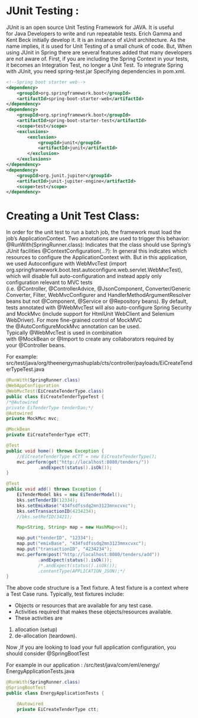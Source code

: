 # JUnit Testing :

JUnit is an open source Unit Testing Framework for JAVA. It is useful for Java Developers to write and run repeatable tests. Erich Gamma and Kent Beck initially develop it. It is an instance of xUnit architecture. As the name implies, it is used for Unit Testing of a small chunk of code.
But, When using JUnit in Spring there are several features added that many developers are not aware of.
First, if you are including the Spring Context in your tests, it becomes an Integration Test, no longer a Unit Test.
To integrate Spring with JUnit, you need spring-test.jar
Specifying dependencies in pom.xml.

```xml
<!--Spring boot starter web-->
<dependency>
    <groupId>org.springframework.boot</groupId>
    <artifactId>spring-boot-starter-web</artifactId>
</dependency>
<dependency>
    <groupId>org.springframework.boot</groupId>
    <artifactId>spring-boot-starter-test</artifactId>
    <scope>test</scope>
    <exclusions>
        <exclusion>
            <groupId>junit</groupId>
            <artifactId>junit</artifactId>
        </exclusion>
    </exclusions>
</dependency>
<dependency>
    <groupId>org.junit.jupiter</groupId>
    <artifactId>junit-jupiter-engine</artifactId>
    <scope>test</scope>
</dependency>
```

# Creating a Unit Test Class:
In order for the unit test to run a batch job, the framework must load the job’s ApplicationContext. Two annotations are used to trigger this behavior:
@RunWith(SpringRunner.class): Indicates that the class should use Spring’s JUnit facilities
@ContextConfiguration(…?): In general this indicates which resources to configure the ApplicationContext with. But in this application, we used Autoconfigure with WebMvcTest (import org.springframework.boot.test.autoconfigure.web.servlet.WebMvcTest), which will disable full auto-configuration and instead apply only configuration relevant to MVC tests (i.e. @Controller, @ControllerAdvice, @JsonComponent, Converter/GenericConverter, Filter, WebMvcConfigurer and HandlerMethodArgumentResolver beans but not @Component, @Service or @Repository beans).
By default, tests annotated with @WebMvcTest will also auto-configure Spring Security and MockMvc (include support for HtmlUnit WebClient and Selenium WebDriver). For more fine-grained control of MockMVC the @AutoConfigureMockMvc annotation can be used.
Typically @WebMvcTest is used in combination with @MockBean or @Import to create any collaborators required by your @Controller beans.

For example: src/test/java/org/theenergymashuplab/cts/controller/payloads/EiCreateTenderTypeTest.java

```java 
@RunWith(SpringRunner.class)
@WebAppConfiguration
@WebMvcTest(EiCreateTenderType.class)
public class EiCreateTenderTypeTest {
/*@Autowired
private EiTenderType tenderDao;*/
@Autowired
private MockMvc mvc;

@MockBean
private EiCreateTenderType eCTT;

@Test
public void home() throws Exception {
    //EiCreateTenderType eCTT = new EiCreateTenderType();
    mvc.perform(get("http://localhost:8080/tenders/"))
            .andExpect(status().isOk());
}

@Test
public void add() throws Exception {
    EiTenderModel bks = new EiTenderModel();
    bks.setTenderID(12334);
    bks.setEmixBase("434fsdfssdq2mn3123mnxcvxc");
    bks.setTransactionID(4234234);
    //bks.setRefID(3421);

    Map<String, String> map = new HashMap<>();

    map.put("tenderID", "12334");
    map.put("emixBase", "434fsdfssdq2mn3123mnxcvxc");
    map.put("transactionID", "4234234");
    mvc.perform(post("http://localhost:8080/tenders/add"))
            .andExpect(status().isOk());
            /*.andExpect(status().isOk());
            .contentType(APPLICATION_JSON);*/
}
```

The above code structure is a Text fixture.
A test fixture is a context where a Test Case runs. Typically, test fixtures include:
* Objects or resources that are available for any test case.
* Activities required that makes these objects/resources available.
* These activities are
1. allocation (setup)
2. de-allocation (teardown).

Now ,If you are looking to load your full application configuration, you should consider @SpringBootTest 

For example in our application : /src/test/java/com/eml/energy/ EnergyApplicationTests.java

```java
@RunWith(SpringRunner.class)
@SpringBootTest
public class EnergyApplicationTests {

    @Autowired
    private EiCreateTenderType ctt;
```